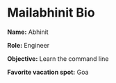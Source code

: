# Mailabhinit Bio

**Name:** Abhinit

**Role:** Engineer

**Objective:** Learn the command line

**Favorite vacation spot:** Goa 
